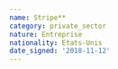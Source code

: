```yaml
---
name: Stripe**
category: private_sector
nature: Entreprise
nationality: Etats-Unis
date_signed: '2018-11-12'
---
```

    